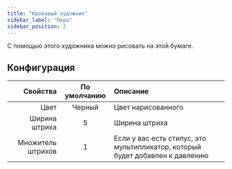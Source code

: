 ```yaml
---
title: "Кровавый художник"
sidebar_label: "Перо"
sidebar_position: 2
---
```



С помощью этого художника можно рисовать на этой бумаге.

## Конфигурация

|          Свойства | По умолчанию | Описание                                                                      |
| -----------------:|:------------:|:----------------------------------------------------------------------------- |
|              Цвет |    Черный    | Цвет нарисованного                                                            |
|     Ширина штриха |      5       | Ширина штриха                                                                 |
| Множитель штрихов |      1       | Если у вас есть стилус, это мультипликатор, который будет добавлен к давлению |
